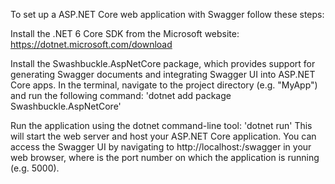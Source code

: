 ﻿To set up a ASP.NET Core web application with Swagger follow these steps:

Install the .NET 6 Core SDK from the Microsoft website: https://dotnet.microsoft.com/download


Install the Swashbuckle.AspNetCore package, which provides support for generating Swagger documents and integrating Swagger UI into ASP.NET Core apps. In the terminal, navigate to the project directory (e.g. "MyApp") and run the following command:
'dotnet add package Swashbuckle.AspNetCore' 

Run the application using the dotnet command-line tool:
'dotnet run' 
This will start the web server and host your ASP.NET Core application. You can access the Swagger UI by navigating to http://localhost:<port>/swagger in your web browser, where <port> is the port number on which the application is running (e.g. 5000).